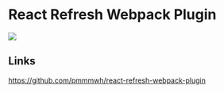 # React Refresh Webpack Plugin

[![](https://img.shields.io/endpoint?url=https://raw.githubusercontent.com/cncolder/demo/master/shields/codesandbox.json)](https://githubbox.com/cncolder/demo/tree/master/webpack/react-refresh-webpack-plugin)

## Links

https://github.com/pmmmwh/react-refresh-webpack-plugin
